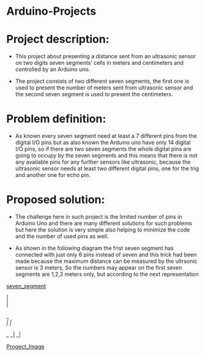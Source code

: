 # Arduino-Projects



# Project description:

* This project about presenting a distance sent from an ultrasonic sensor on two digits seven segments’ cells in meters and centimeters and controlled by an Arduino uno.

- The project consists of two different seven segments, the first one is used to present the number of meters sent from ultrasonic sensor and the second seven segment is used to present the centimeters.

# Problem definition:

* As known every seven segment need at least a 7 different pins from the digital I/O pins but as also known the Arduino uno have only 14 digital I/O pins, so if there are two seven segments the whole digital pins are going to occupy by the seven segments and this means that there is not any available pins for any further sensors like ultrasonic, because the ultrasonic sensor needs at least two different digital pins, one for the trig and another one for echo pin.

# Proposed solution: 

* The challenge here in such project is the limited number of pins in Arduino Uno and there are many different solutions for such problems but here the solution is very simple also helping to minimize the code and the number of used pins as well.

* As shown in the following diagram the frist seven segment has connected with just only 6 pins instead of seven and this trick had been made because the maximum distance can be measured by the ultrsonic sensor is 3 meters, So the numbers may appear on the first seven segments are 1,2,3 meters only, but according to the next representation

[seven_segment](https://github.com/MAzewail/Arduino-Projects/blob/main/Ultrsonic%20with%207%20segments%202%20digits/txt.txt)

  |  
  |  

 _  
 _| 
|_  

 _
 _| 
 _|


[Progect_Image](https://github.com/MAzewail/Arduino-Projects/blob/main/Ultrsonic%20with%207%20segments%202%20digits/Project_diagram.PNG)



